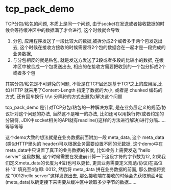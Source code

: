 # tcp_pack_demo

TCP分包/粘包的问题, 本质上是同一个问题, 由于socket在发送或者接收数据的时候会等待缓冲区中的数据满了才会进行, 这个时候就会导致
1. 分包, 应用程序发送了一段比较大的数据,被拆分成2个或者多于两个包发送出去, 这个时候在接收方接收的时候需要将2个包的数据合在一起才是一段完成的业务数据, 
2. 与分包相反的就是粘包, 就是发送方发送了2段或者多段的比较小的数据, 在缓冲区中被合成一个包发送出去, 相应的在接收方需要把收到的一个包分拆成2个或者多个包

其实分包/粘包是不可避免的问题, 不管是在TCP层还是基于TCP之上的应用层,比如 HTTP 就采用了Content-Length 指定了数据的大小, 或者是 chunked 编码的方式, 还有回车换行 \r\n 分隔符的方式去避免/解决这个问题

tcp_pack_demo 是针对TCP分包/粘包的一种解决方案, 是在业务层定义的规范/协议针对这个问题的办法, 当然这不是唯一的办法, 比如还可以用换行符(或者约定的分隔符, JDK中socket相关的API就有readline()这样的方法进行解决)进行分隔......等等等等

这个demo大致的想法就是在业务数据前面附加一段 meta_data, 这个 meta_data (类似HTTP里头的 header)可以根据业务需要设置不同的元数据, 这个demo中在meta_data中只设置了真正的业务数据的长度, 比如业务上需要发送 "hello server" 这段数据, 这个时候需要在发送前计算一下这段字符的字节数为12, 如果我们定义meta_data的长度为4位(也可以更长, 更具业务需要定义规范/协议)在高位补 '0' 填充至4位即: 0012, 然后将 meta_data 拼在业务数据的前面, 那么数据将变成 "0012hello server"这样发送出去, 那么接收端在接收的时候会先获取前面4位(meta_data)以确定接下来需要从缓冲区中读取多少字节的数据......
